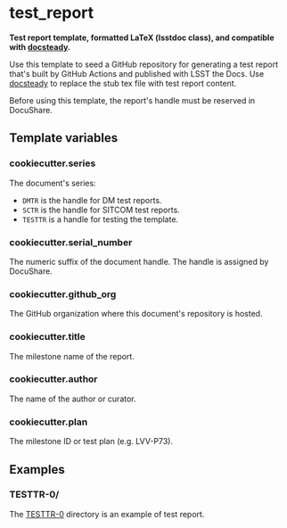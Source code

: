 # test_report

**Test report template, formatted LaTeX (lsstdoc class), and compatible with [docsteady](https://github.com/lsst-dm/docsteady).**

Use this template to seed a GitHub repository for generating a test report that's built by GitHub Actions and published with LSST the Docs.
Use [docsteady](https://github.com/lsst-dm/docsteady) to replace the stub tex file with test report content.

Before using this template, the report's handle must be reserved in DocuShare.

## Template variables

### cookiecutter.series

The document's series:

- `DMTR` is the handle for DM test reports.
- `SCTR` is the handle for SITCOM test reports.
- `TESTTR` is a handle for testing the template.

### cookiecutter.serial_number

The numeric suffix of the document handle.
The handle is assigned by DocuShare.

### cookiecutter.github_org

The GitHub organization where this document's repository is hosted.

### cookiecutter.title

The milestone name of the report.

### cookiecutter.author

The name of the author or curator.

### cookiecutter.plan

The milestone ID or test plan (e.g. LVV-P73).

## Examples

### TESTTR-0/

The [TESTTR-0](TESTTR-000) directory is an example of test report.
